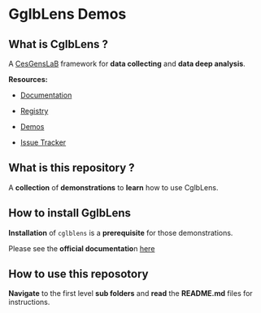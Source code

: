 # GglbLens Demos

## What is CglbLens ?

A [CesGensLaB](https://cesgenslab.fr) framework for **data collecting** and **data deep analysis**.

**Resources:**

- [Documentation](https://docs.cesgenslab.cloud/cglblens/)

- [Registry](https://forge-02.cesgenslab.cloud/cglb-registry/-/packages/pypi/cglblens)  
  
- [Demos](https://github.com/CesGensLaB/cglblens-demo)
  
- [Issue Tracker](https://forge-02.cesgenslab.cloud/cglb-registry/cglblens-issues/issues)


## What is this repository ?

A **collection** of **demonstrations** to **learn** how to use CglbLens.

## How to install GglbLens

**Installation** of `cglblens` is a **prerequisite** for those demonstrations.

Please see the **official documentatio**n [here](https://docs.cesgenslab.cloud/cglblens/)

## How to use this reposotory

**Navigate** to the first level **sub folders** and **read** the **README.md** files for instructions.

